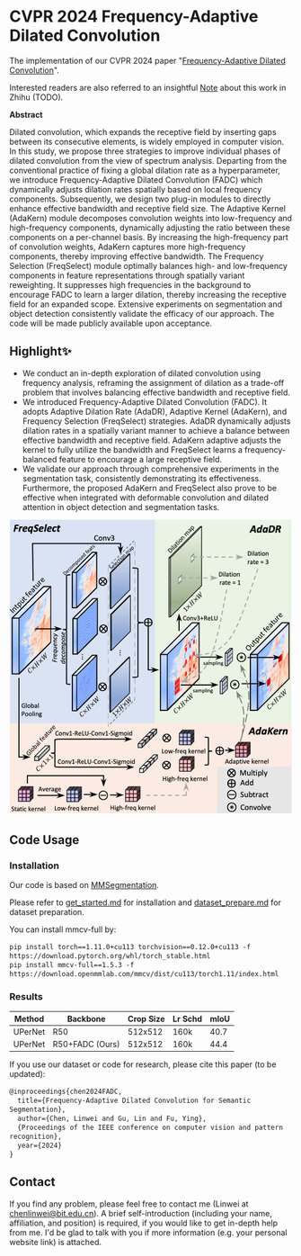 # CVPR 2024 Frequency-Adaptive Dilated Convolution

The implementation  of our CVPR 2024 paper "[Frequency-Adaptive Dilated Convolution]()".

Interested readers are also referred to an insightful [Note]() about this work in Zhihu (TODO). 

**Abstract**

Dilated convolution, which expands the receptive field by inserting gaps between its consecutive elements, is widely employed in computer vision. In this study, we propose three strategies to improve individual phases of dilated convolution from the view of spectrum analysis. Departing from the conventional practice of fixing a global dilation rate as a hyperparameter, we introduce Frequency-Adaptive Dilated Convolution (FADC) which dynamically adjusts dilation rates spatially based on local frequency components. 
Subsequently, we design two plug-in modules to directly enhance effective bandwidth and receptive field size. The Adaptive Kernel (AdaKern) module decomposes convolution weights into low-frequency and high-frequency components, dynamically adjusting the ratio between these components on a per-channel basis. By increasing the high-frequency part of convolution weights, AdaKern captures more high-frequency components, thereby improving effective bandwidth. The Frequency Selection (FreqSelect) module optimally balances high- and low-frequency components in feature representations through spatially variant reweighting. It suppresses high frequencies in the background to encourage FADC to learn a larger dilation, thereby increasing the receptive field for an expanded scope. Extensive experiments on segmentation and object detection consistently validate the efficacy of our approach. 
The code will be made publicly available upon acceptance.



## Highlight✨

- We conduct an in-depth exploration of dilated convolution using frequency analysis, reframing the assignment of dilation as a trade-off problem that involves balancing effective bandwidth and receptive field.
- We introduced Frequency-Adaptive Dilated Convolution (FADC). It adopts Adaptive Dilation Rate (AdaDR), Adaptive Kernel (AdaKern), and Frequency Selection (FreqSelect) strategies. AdaDR dynamically adjusts dilation rates in a spatially variant manner to achieve a balance between effective bandwidth and receptive field. AdaKern adaptive adjusts the kernel to fully utilize the bandwidth and FreqSelect learns a frequency-balanced feature to encourage a large receptive field.
- We validate our approach through comprehensive experiments in the segmentation task, consistently demonstrating its effectiveness. Furthermore, the proposed AdaKern and FreqSelect also prove to be effective when integrated with deformable convolution and dilated attention in object detection and segmentation tasks.

<img src="README.assets/image-20240305155020262.png" alt="图片描述" width="512">



## Code Usage

### Installation

Our code is based on [MMSegmentation](https://github.com/open-mmlab/mmsegmentation).

Please refer to [get_started.md](https://github.com/open-mmlab/mmsegmentation/blob/main/docs/en/get_started.md#installation) for installation and [dataset_prepare.md](https://github.com/open-mmlab/mmsegmentation/blob/main/docs/en/user_guides/2_dataset_prepare.md#prepare-datasets) for dataset preparation.

You can install mmcv-full by: 

```
pip install torch==1.11.0+cu113 torchvision==0.12.0+cu113 -f https://download.pytorch.org/whl/torch_stable.html
pip install mmcv-full==1.5.3 -f https://download.openmmlab.com/mmcv/dist/cu113/torch1.11/index.html
```

### Results

| Method  | Backbone        | Crop Size | Lr Schd | mIoU |
| ------- | --------------- | --------- | ------- | ---- |
| UPerNet | R50             | 512x512   | 160k    | 40.7 |
| UPerNet | R50+FADC (Ours) | 512x512   | 160k    | 44.4 |

If you use our dataset or code for research, please cite this paper  (to be updated): 

```
@inproceedings{chen2024FADC,
  title={Frequency-Adaptive Dilated Convolution for Semantic Segmentation},
  author={Chen, Linwei and Gu, Lin and Fu, Ying},
  {Proceedings of the IEEE conference on computer vision and pattern recognition},
  year={2024}
}
```



## Contact

If you find any problem, please feel free to contact me (Linwei at  chenlinwei@bit.edu.cn). A brief self-introduction (including your name, affiliation, and position) is required, if you would like to get in-depth help from me. I'd be glad to talk with you if more information (e.g. your personal website link) is attached.